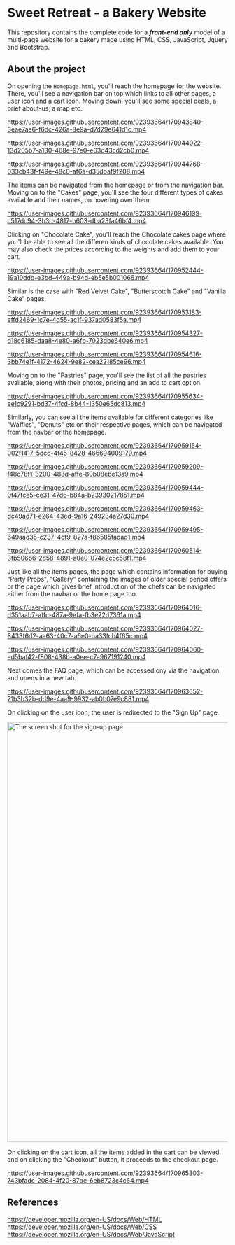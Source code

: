 # Sweet Retreat - a Bakery Website
This repository contains the complete code for a ***front-end only*** model of a multi-page website for a bakery made using HTML, CSS, JavaScript, Jquery and Bootstrap.


## About the project

On opening the `Homepage.html`, you'll reach the homepage for the website. There, you'll see a navigation bar on top which links to all other pages, a 
user icon and a cart icon. Moving down, you'll see some special deals, a brief about-us, a map etc.  

https://user-images.githubusercontent.com/92393664/170943840-3eae7ae6-f6dc-426a-8e9a-d7d29e641d1c.mp4  

https://user-images.githubusercontent.com/92393664/170944022-13d205b7-a130-468e-97e0-e63d43cd2cb0.mp4  

https://user-images.githubusercontent.com/92393664/170944768-033cb43f-f49e-48c0-af6a-d35dbaf9f208.mp4  
  
    
The items can be navigated from the homepage or from the navigation bar. 
Moving on to the "Cakes" page, you'll see the four different types of cakes available and their names, on hovering over them.  

https://user-images.githubusercontent.com/92393664/170946199-c517dc94-3b3d-4817-b603-dba23fa46bf4.mp4  


Clicking on "Chocolate Cake", you'll reach the Chocolate cakes page where you'll be able to see all the differen kinds of chocolate cakes available.
You may also check the prices according to the weights and add them to your cart.  

https://user-images.githubusercontent.com/92393664/170952444-19a10ddb-e3bd-449a-b94d-eb5e5b001066.mp4


Similar is the case with "Red Velvet Cake", "Butterscotch Cake" and "Vanilla Cake" pages.  

https://user-images.githubusercontent.com/92393664/170953183-effd2469-1c7e-4d55-ac1f-937ad0583f5a.mp4  

https://user-images.githubusercontent.com/92393664/170954327-d18c6185-daa8-4e80-a6fb-7023dbe640e6.mp4  

https://user-images.githubusercontent.com/92393664/170954616-3bb74e1f-4172-4624-9e82-cea22185ce96.mp4  


Moving on to the "Pastries" page, you'll see the list of all the pastries available, along with their photos, pricing and an add to cart option.  

https://user-images.githubusercontent.com/92393664/170955634-ee1c9291-bd37-4fcd-8b44-1350e65dc813.mp4  


Similarly, you can see all the items available for different categories like "Waffles", "Donuts" etc on their respective pages, which can be navigated from the navbar or the homepage.  

https://user-images.githubusercontent.com/92393664/170959154-002f1417-5dcd-4f45-8428-466694009179.mp4  

https://user-images.githubusercontent.com/92393664/170959209-f48c78f1-3200-483d-affe-80b08ebe13a9.mp4  

https://user-images.githubusercontent.com/92393664/170959444-0f47fce5-ce31-47d6-b84a-b23930217851.mp4  

https://user-images.githubusercontent.com/92393664/170959463-dc49ad71-e264-43ed-9a16-249234a27d30.mp4  

https://user-images.githubusercontent.com/92393664/170959495-649aad35-c237-4cf9-827a-f86585fadad1.mp4   

https://user-images.githubusercontent.com/92393664/170960514-3fb506b6-2d58-4891-a0e0-074e2c5c58f1.mp4  



Just like all the items pages, the page which contains information for buying "Party Props", "Gallery" containing the images of older special period offers or
the page which gives brief introduction of the chefs can be navigated either from the navbar or the home page too.  

https://user-images.githubusercontent.com/92393664/170964016-d351aab7-affc-487a-9efa-fb3e22d7361a.mp4  

https://user-images.githubusercontent.com/92393664/170964027-8433f6d2-aa63-40c7-a6e0-ba33fcb4f65c.mp4  

https://user-images.githubusercontent.com/92393664/170964060-ed5baf42-f808-438b-a0ee-c7a967191240.mp4  



Next comes the FAQ page, which can be accessed ony via the navigation and opens in a new tab.  

https://user-images.githubusercontent.com/92393664/170963652-71b3b32b-dd9e-4aa9-9932-ab0b07e9c881.mp4



On clicking on the user icon, the user is redirected to the "Sign Up" page.  
  
<img width="960" alt="The screen shot for the sign-up page" src="https://user-images.githubusercontent.com/92393664/170964770-a06da800-80d3-415c-8a9e-9b5dac2b3ee7.png">  


On clicking on the cart icon, all the items added in the cart can be viewed and on clicking the "Checkout" button, it proceeds to the checkout page.  

https://user-images.githubusercontent.com/92393664/170965303-743bfadc-2084-4f20-87be-6eb8723c4c64.mp4



## References

https://developer.mozilla.org/en-US/docs/Web/HTML  
https://developer.mozilla.org/en-US/docs/Web/CSS  
https://developer.mozilla.org/en-US/docs/Web/JavaScript
